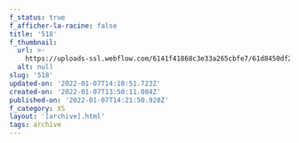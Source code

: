 ```yaml
---
f_status: true
f_afficher-la-racine: false
title: '518'
f_thumbnail:
  url: >-
    https://uploads-ssl.webflow.com/6141f41868c3e33a265cbfe7/61d8450df28d1b66e1542059_518.jpg
  alt: null
slug: '518'
updated-on: '2022-01-07T14:10:51.723Z'
created-on: '2022-01-07T13:50:11.084Z'
published-on: '2022-01-07T14:21:50.928Z'
f_category: XS
layout: '[archive].html'
tags: archive
---
```



